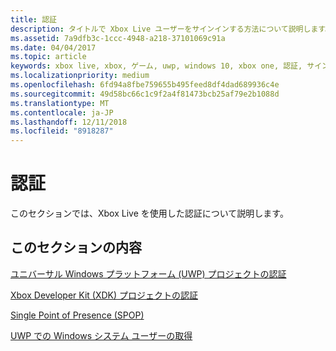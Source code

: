 ```yaml
---
title: 認証
description: タイトルで Xbox Live ユーザーをサインインする方法について説明します。
ms.assetid: 7a9dfb3c-1ccc-4948-a218-37101069c91a
ms.date: 04/04/2017
ms.topic: article
keywords: xbox live, xbox, ゲーム, uwp, windows 10, xbox one, 認証, サインイン
ms.localizationpriority: medium
ms.openlocfilehash: 6fd94a8fbe759655b495feed8df4dad689936c4e
ms.sourcegitcommit: 49d58bc66c1c9f2a4f81473bcb25af79e2b1088d
ms.translationtype: MT
ms.contentlocale: ja-JP
ms.lasthandoff: 12/11/2018
ms.locfileid: "8918287"
---
```

# <a name="authentication"></a>認証

このセクションでは、Xbox Live を使用した認証について説明します。

## <a name="in-this-section"></a>このセクションの内容

[ユニバーサル Windows プラットフォーム (UWP) プロジェクトの認証](authentication-for-UWP-projects.md)

[Xbox Developer Kit (XDK) プロジェクトの認証](authentication-for-XDK-projects.md)

[Single Point of Presence (SPOP)](single-point-of-presence.md)

[UWP での Windows システム ユーザーの取得](retrieving-windows-system-user-on-UWP.md)
